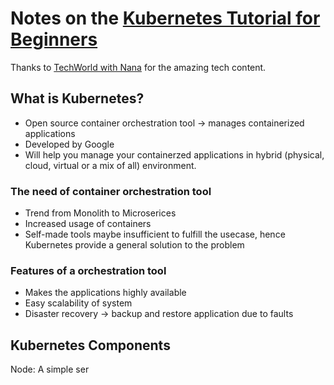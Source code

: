 # Notes on the [Kubernetes Tutorial for Beginners](https://www.youtube.com/watch?v=X48VuDVv0do)

Thanks to [TechWorld with Nana](https://www.youtube.com/channel/UCdngmbVKX1Tgre699-XLlUA) for the amazing tech content.

## What is Kubernetes?

- Open source container orchestration tool -> manages containerized applications
- Developed by Google
- Will help you manage your containerzed applications in hybrid (physical, cloud, virtual or a mix of all) environment.

### The need of container orchestration tool

- Trend from Monolith to Microserices
- Increased usage of containers
- Self-made tools maybe insufficient to fulfill the usecase, hence Kubernetes provide a general solution to the problem

### Features of a orchestration tool

- Makes the applications highly available
- Easy scalability of system
- Disaster recovery -> backup and restore application due to faults

## Kubernetes Components

Node: A simple ser